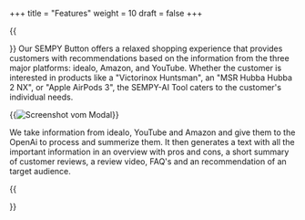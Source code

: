 +++
title = "Features"
weight = 10
draft = false
+++

{{<section title="Features">}}
Our SEMPY Button offers a relaxed shopping experience that provides customers with recommendations based on the information from the three major platforms: idealo, Amazon, and YouTube. Whether the customer is interested in products like a "Victorinox Huntsman", an "MSR Hubba Hubba 2 NX", or "Apple AirPods 3", the SEMPY-AI Tool caters to the customer's individual needs.

{{<image src="screenbild.jpg" alt="Screenshot vom Modal" caption="Screenshot of SEMPY-modal on the idealo Website.">}}

We take information from idealo, YouTube and Amazon and give them to the OpenAi to process and summerize them. It then generates a text with all the important information in an overview with pros and cons, a short summary of customer reviews, a review video, FAQ's and an recommendation of an target audience. 

{{</section>}}
